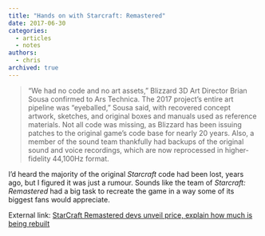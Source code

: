 ```yaml
---
title: "Hands on with Starcraft: Remastered"
date: 2017-06-30
categories:
  - articles
  - notes
authors:
  - chris
archived: true
---
```


> “We had no code and no art assets,” Blizzard 3D Art Director Brian Sousa confirmed to Ars Technica. The 2017 project’s entire art pipeline was “eyeballed,” Sousa said, with recovered concept artwork, sketches, and original boxes and manuals used as reference materials. Not all code was missing, as Blizzard has been issuing patches to the original game’s code base for nearly 20 years. Also, a member of the sound team thankfully had backups of the original sound and voice recordings, which are now reprocessed in higher-fidelity 44,100Hz format.

I’d heard the majority of the original _Starcraft_ code had been lost, years ago, but I figured it was just a rumour. Sounds like the team of _Starcraft: Remastered_ had a big task to recreate the game in a way some of its biggest fans would appreciate.

External link: [StarCraft Remastered devs unveil price, explain how much is being rebuilt](https://arstechnica.com/gaming/2017/06/hands-on-with-starcraft-remastered-ahead-of-its-august-14-launch-for-15/?utm_source=SitePoint&utm_medium=email&utm_campaign=Versioning "external link")
